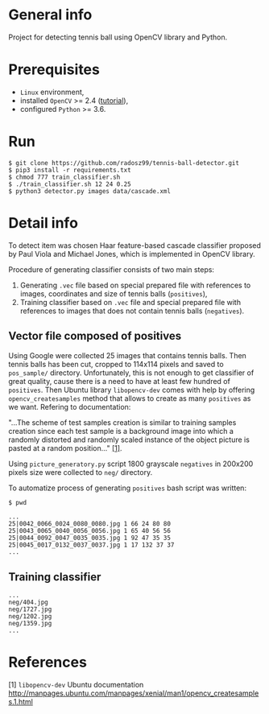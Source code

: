 # General info
Project for detecting tennis ball using OpenCV library and Python.

# Prerequisites
- `Linux` environment,
- installed `OpenCV` >= 2.4 ([tutorial](https://pythonprogramming.net/haar-cascade-object-detection-python-opencv-tutorial/)),
- configured `Python` >= 3.6.

# Run

```
$ git clone https://github.com/radosz99/tennis-ball-detector.git
$ pip3 install -r requirements.txt
$ chmod 777 train_classifier.sh
$ ./train_classifier.sh 12 24 0.25
$ python3 detector.py images data/cascade.xml
```

# Detail info
To detect item was chosen Haar feature-based cascade classifier proposed by Paul Viola and Michael Jones, which is implemented in OpenCV library.  

Procedure of generating classifier consists of two main steps:
1. Generating `.vec` file based on special prepared file with references to images, coordinates and size of tennis balls (`positives`),
2. Training classifier based on `.vec` file and special prepared file with references to images that does not contain tennis balls (`negatives`).

## Vector file composed of positives
Using Google were collected 25 images that contains tennis balls. Then tennis balls has been cut, cropped to 114x114 pixels and saved to `pos_sample/` directory. Unfortunately, this is not enough to get classifier of great quality, cause there is a need to have at least few hundred of `positives`. Then Ubuntu library `libopencv-dev` comes with help by offering `opencv_createsamples` method that allows to create as many `positives` as we want. Refering to documentation:  

"...The scheme of test samples creation is similar to training  samples  creation  since  each  test  sample  is  a  background  image into which a randomly distorted and randomly scaled  instance of the object picture is pasted at a random position..." [[1]](#1).

Using `picture_generatory.py` script 1800 grayscale `negatives` in 200x200 pixels size were collected to `neg/` directory.

To automatize process of generating `positives` bash script was written:


```bash
$ pwd

```

```
...
25|0042_0066_0024_0080_0080.jpg 1 66 24 80 80
25|0043_0065_0040_0056_0056.jpg 1 65 40 56 56
25|0044_0092_0047_0035_0035.jpg 1 92 47 35 35
25|0045_0017_0132_0037_0037.jpg 1 17 132 37 37
...
```


## Training classifier
```
...
neg/404.jpg
neg/1727.jpg
neg/1202.jpg
neg/1359.jpg
...
```

# References
<a id="1">[1]</a> 
`libopencv-dev` Ubuntu documentation
http://manpages.ubuntu.com/manpages/xenial/man1/opencv_createsamples.1.html
